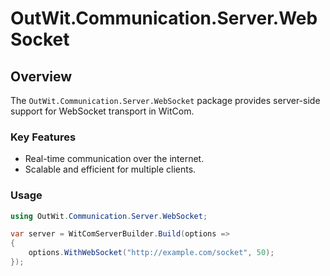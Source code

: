 # OutWit.Communication.Server.WebSocket

## Overview
The `OutWit.Communication.Server.WebSocket` package provides server-side support for WebSocket transport in WitCom.

### Key Features
- Real-time communication over the internet.
- Scalable and efficient for multiple clients.

### Usage
```csharp
using OutWit.Communication.Server.WebSocket;

var server = WitComServerBuilder.Build(options =>
{
    options.WithWebSocket("http://example.com/socket", 50);
});
